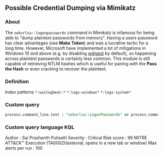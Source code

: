## Possible Credential Dumping via Mimikatz

### About
The `sekurlsa::logonpasswords` command in Mimikatz is infamous for being able to "dump plaintext passwords from memory". Having a users password has clear advantages (see **Make Token**) and was a lucrative tactic for a long time. However, Microsoft have implemented a lot of mitigations in Windows 10 and above (e.g. by disabling [wdigest](https://stealthbits.com/blog/wdigest-clear-text-passwords-stealing-more-than-a-hash/) by default), so happening across plaintext passwords is certainly less common. This module is still capable of retrieving NTLM hashes which is useful for pairing with the **Pass the Hash** or even cracking to recover the plaintext.

### Definition
Index patterns
`*:winlogbeat-*`
`*:logs-windows*`
`*:logs-system*`

### Custom query
```sql
process.command_line.text : "sekurlsa::LogonPasswords" or process.command_line.text :"sekurlsa::logonpasswords"
```

### Custom query language KQL

Author : Sai Prashanth Pulisetti
Severity : Critical
Risk score :  99
MITRE ATT&CK™
Execution (TA0002)(external, opens in a new tab or window)
Max alerts per run : 100
